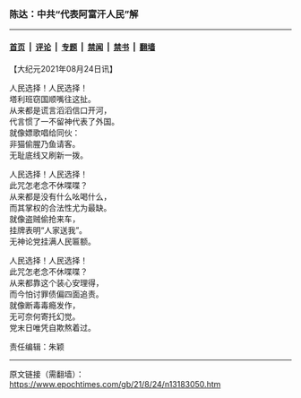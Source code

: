### 陈达：中共“代表阿富汗人民”解

---

#### [首页](../../../..?n13183050) &nbsp;|&nbsp; [评论](../../../../../epoch-comment?n13183050) &nbsp;|&nbsp; [专题](../../../../../epoch-special?n13183050) &nbsp;|&nbsp; [禁闻](../../../../../epoch-news?n13183050) &nbsp;|&nbsp; [禁书](../../../../../books?n13183050) &nbsp;|&nbsp; [翻墙](https://github.com/gfw-breaker/nogfw/blob/master/README.md?n13183050)


<div class="post_content" id="artbody" itemprop="articleBody">
 <!-- article content begin -->
 <p>
  【大纪元2021年08月24日讯】
 </p>
 <p>
  人民选择！人民选择！
  <br/>
  塔利班窃国顺嘴往这扯。
  <br/>
  从来都是谎言滔滔信口开河，
  <br/>
  代言惯了一不留神代表了外国。
  <br/>
  就像嫖歌唱给同伙：
  <br/>
  非猫偷腥乃鱼请客。
  <br/>
  无耻底线又刷新一拨。
 </p>
 <p>
  人民选择！人民选择！
  <br/>
  此咒怎老念不休喋喋？
  <br/>
  从来都是没有什么吆喝什么，
  <br/>
  而其掌权的合法性尤为最缺。
  <br/>
  就像盗贼偷抢来车，
  <br/>
  挂牌表明“人家送我”。
  <br/>
  无神论党挂满人民匾额。
 </p>
 <p>
  人民选择！人民选择！
  <br/>
  此咒怎老念不休喋喋？
  <br/>
  从来都靠这个装心安理得，
  <br/>
  而今怕讨罪债偏四面追责。
  <br/>
  就像断毒毒瘾发作，
  <br/>
  无可奈何寄托幻觉。
  <br/>
  党末日唯凭自欺熬着过。
 </p>
 <p>
  责任编辑：朱颖
 </p>
 <!-- article content end -->
 <div id="below_article_ad">
 </div>
</div>


---

原文链接（需翻墙）：https://www.epochtimes.com/gb/21/8/24/n13183050.htm